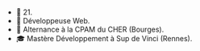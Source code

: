 ### 
- 🎂 21.
- 💬 Développeuse Web.
- 🔭 Alternance à la CPAM du CHER (Bourges).
- 🎓 Mastère Développement à Sup de Vinci (Rennes).


<!--
**Loueven/Loueven** is a ✨ _special_ ✨ repository because its `README.md` (this file) appears on your GitHub profile.

Here are some ideas to get you started:

- 🔭 I’m currently working on ...
- 🌱 I’m currently learning ...
- 👯 I’m looking to collaborate on ...
- 🤔 I’m looking for help with ...
- 💬 Ask me about ...
- 📫 How to reach me: ...
- 😄 Pronouns: ...
- ⚡ Fun fact: ...
-->
